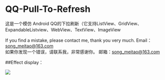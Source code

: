 

# QQ-Pull-To-Refresh  


这是一个模仿 Android QQ的下拉刷新（它支持ListView、GridView、ExpandableListview、WebView、TextView、ImageView  

If you find a mistake, please contact me, thank you very much.    Email：song_meitao@163.com  
如果你发现一个错误，请联系我，非常感谢你。                      邮箱：song_meitao@163.com  

##Effect display：


![](https://github.com/songmeitao/MyData/QQPulltorefresh.gif)  

